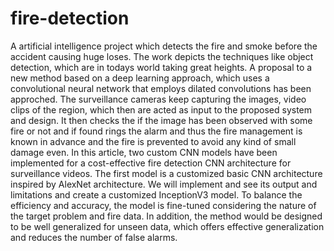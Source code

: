 # fire-detection
A artificial intelligence project which detects the fire and smoke before the accident causing huge loses. The work depicts the techniques like object detection, which are in todays world taking great heights. A proposal to a new method based on a deep learning approach, which uses a convolutional neural network that employs dilated convolutions has been approched. The surveillance cameras keep capturing the images, video clips of the region, which then are acted as input to the proposed system and design. It then checks the if the image has been observed with some fire or not and if found rings the alarm and thus the fire management is known in advance and the fire is prevented to avoid any kind of small damage even. In this article, two custom CNN models have been implemented for a cost-effective fire detection CNN architecture for surveillance videos. The first model is a customized basic CNN architecture inspired by AlexNet architecture. We will implement and see its output and limitations and create a customized InceptionV3 model. To balance the efficiency and accuracy, the model is fine-tuned considering the nature of the target problem and fire data. In addition, the method would be designed to be well generalized for unseen data, which offers effective generalization and reduces the number of false alarms.
